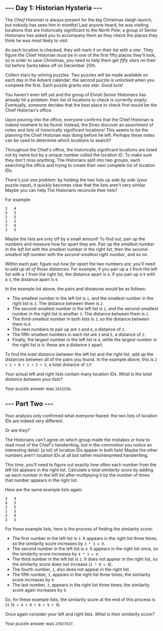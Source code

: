 ## \-\-- Day 1: Historian Hysteria \-\--

The *Chief Historian* is always present for the big Christmas sleigh
launch, but nobody has seen him in months! Last anyone heard, he was
visiting locations that are historically significant to the North Pole;
a group of Senior Historians has asked you to accompany them as they
check the places they think he was most likely to visit.

As each location is checked, they will mark it on their list with a
*star*. They figure the Chief Historian *must* be in one of the first
fifty places they\'ll look, so in order to save Christmas, you need to
help them get *fifty stars* on their list before Santa takes off on
December 25th.

Collect stars by solving puzzles. Two puzzles will be made available on
each day in the Advent calendar; the second puzzle is unlocked when you
complete the first. Each puzzle grants *one star*. Good luck!

You haven\'t even left yet and the group of Elvish Senior Historians has
already hit a problem: their list of locations to check is currently
*empty*. Eventually, someone decides that the best place to check first
would be the Chief Historian\'s office.

Upon pouring into the office, everyone confirms that the Chief Historian
is indeed nowhere to be found. Instead, the Elves discover an assortment
of notes and lists of historically significant locations! This seems to
be the planning the Chief Historian was doing before he left. Perhaps
these notes can be used to determine which locations to search?

Throughout the Chief\'s office, the historically significant locations
are listed not by name but by a unique number called the *location ID*.
To make sure they don\'t miss anything, The Historians split into two
groups, each searching the office and trying to create their own
complete list of location IDs.

There\'s just one problem: by holding the two lists up *side by side*
(your puzzle input), it quickly becomes clear that the lists aren\'t
very similar. Maybe you can help The Historians reconcile their lists?

For example:

    3   4
    4   3
    2   5
    1   3
    3   9
    3   3

Maybe the lists are only off by a small amount! To find out, pair up the
numbers and measure how far apart they are. Pair up the *smallest number
in the left list* with the *smallest number in the right list*, then the
*second-smallest left number* with the *second-smallest right number*,
and so on.

Within each pair, figure out *how far apart* the two numbers are;
you\'ll need to *add up all of those distances*. For example, if you
pair up a `3` from the left list with a `7` from the right list, the
distance apart is `4`; if you pair up a `9` with a `3`, the distance
apart is `6`.

In the example list above, the pairs and distances would be as follows:

-   The smallest number in the left list is `1`, and the smallest number
    in the right list is `3`. The distance between them is *`2`*.
-   The second-smallest number in the left list is `2`, and the
    second-smallest number in the right list is another `3`. The
    distance between them is *`1`*.
-   The third-smallest number in both lists is `3`, so the distance
    between them is *`0`*.
-   The next numbers to pair up are `3` and `4`, a distance of *`1`*.
-   The fifth-smallest numbers in each list are `3` and `5`, a distance
    of *`2`*.
-   Finally, the largest number in the left list is `4`, while the
    largest number in the right list is `9`; these are a distance *`5`*
    apart.

To find the *total distance* between the left list and the right list,
add up the distances between all of the pairs you found. In the example
above, this is `2 + 1 + 0 + 1 + 2 + 5`, a total distance of *`11`*!

Your actual left and right lists contain many location IDs. *What is the
total distance between your lists?*

Your puzzle answer was `2815556`.

## \-\-- Part Two \-\-- 

Your analysis only confirmed what everyone feared: the two lists of
location IDs are indeed very different.

Or are they?

The Historians can\'t agree on which group made the mistakes *or* how to
read most of the Chief\'s handwriting, but in the commotion you notice
an interesting detail: [a
lot]
of location IDs appear in both lists! Maybe the other numbers aren\'t
location IDs at all but rather misinterpreted handwriting.

This time, you\'ll need to figure out exactly how often each number from
the left list appears in the right list. Calculate a total *similarity
score* by adding up each number in the left list after multiplying it by
the number of times that number appears in the right list.

Here are the same example lists again:

    3   4
    4   3
    2   5
    1   3
    3   9
    3   3

For these example lists, here is the process of finding the similarity
score:

-   The first number in the left list is `3`. It appears in the right
    list three times, so the similarity score increases by
    `3 * 3 = `*`9`*.
-   The second number in the left list is `4`. It appears in the right
    list once, so the similarity score increases by `4 * 1 = `*`4`*.
-   The third number in the left list is `2`. It does not appear in the
    right list, so the similarity score does not increase (`2 * 0 = 0`).
-   The fourth number, `1`, also does not appear in the right list.
-   The fifth number, `3`, appears in the right list three times; the
    similarity score increases by *`9`*.
-   The last number, `3`, appears in the right list three times; the
    similarity score again increases by *`9`*.

So, for these example lists, the similarity score at the end of this
process is *`31`* (`9 + 4 + 0 + 0 + 9 + 9`).

Once again consider your left and right lists. *What is their similarity
score?*

Your puzzle answer was `23927637`.

